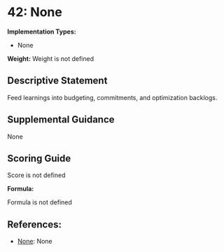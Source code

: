 # 42: None

**Implementation Types:**

- None

**Weight:** Weight is not defined

## Descriptive Statement

Feed learnings into budgeting, commitments, and optimization backlogs.

## Supplemental Guidance

None

## Scoring Guide

Score is not defined

**Formula:**

Formula is not defined

## References:

- [None](None): None
